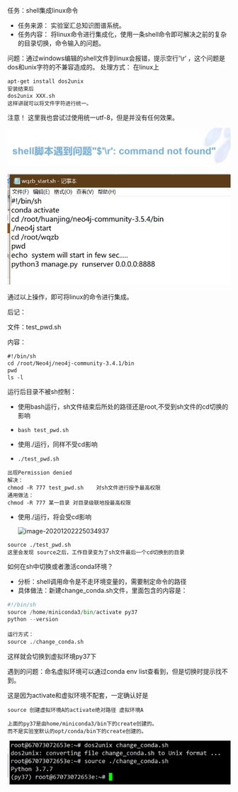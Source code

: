 任务：shell集成linux命令
- 任务来源： 实验室汇总知识图谱系统。
- 任务内容： 将linux命令进行集成化，使用一条shell命令即可解决之前的复杂的目录切换，命令输入的问题。

问题：通过windows编辑的shell文件到linux会报错，提示空行'\r‘ ，这个问题是dos和unix字符的不兼容造成的。
处理方式： 在linux上 

```shell
apt-get install dos2unix
安装结束后
dos2unix XXX.sh   
这样讲就可以将文件字符进行统一。
```

注意！ 这里我也尝试过使用统一utf-8，但是并没有任何效果。

![image-20201202212800298](https://raw.githubusercontent.com/hodge-ge/imgbed/main/20201202212800.png)

![image-20201202214318144](https://raw.githubusercontent.com/hodge-ge/imgbed/main/20201202214318.png)

通过以上操作，即可将linux的命令进行集成。





后记：

文件：test_pwd.sh

内容：

```shell
#!/bin/sh  
cd /root/Neo4j/neo4j-community-3.4.1/bin
pwd
ls -l
```

运行后目录不被sh控制：

- 使用bash运行，sh文件结束后所处的路径还是root,不受到sh文件的cd切换的影响   

- ```shell
  bash test_pwd.sh
  ```

- 使用./运行，同样不受cd影响

- ````shell
  ./test_pwd.sh
  ````

```
出现Permission denied
解决：
chmod -R 777 test_pwd.sh    对sh文件进行授予最高权限
通用做法：
chmod -R 777 某一目录 对目录级联地授最高权限
```
- 使用./运行，将会受cd影响

  ![image-20201202225034937](https://raw.githubusercontent.com/hodge-ge/imgbed/main/20201202225034.png)

  

```
source ./test_pwd.sh
这里会发现 source之后，工作目录变为了sh文件最后一个cd切换到的目录
```

如何在sh中切换或者激活conda环境？

- 分析：shell调用命令是不走环境变量的，需要制定命令的路径
- 具体做法：新建change_conda.sh文件，里面包含的内容是：

```python
#!/bin/sh  
source /home/miniconda3/bin/activate py37
python --version

运行方式：
source ./change_conda.sh
```

这样就会切换到虚拟环境py37下  

遇到的问题：命名虚拟环境可以通过conda env list查看到，但是切换时提示找不到。

这是因为activate和虚拟环境不配套，一定确认好是  

```
source 创建虚拟环境A的activate绝对路径 虚拟环境A 
```

```
上面的py37是由home/miniconda3/bin下的create创建的。
而不是实验室默认的opt/conda/bin下的create创建的。
```

![image-20201203100058870](https://raw.githubusercontent.com/hodge-ge/imgbed/main/20201203100058.png)









